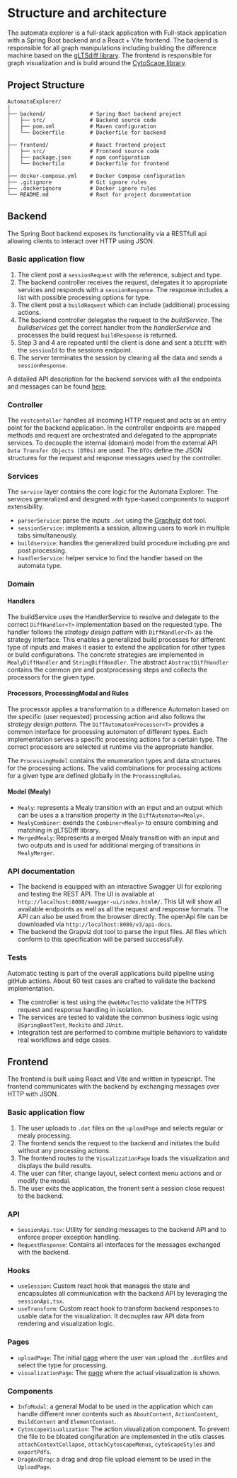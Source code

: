 
# Structure and architecture
The automata explorer is a full-stack application with  Full-stack application with a Spring Boot backend and a React + Vite frontend. The backend is responsible for all graph manipulations including building the difference machine based on the [gLTSdiff library](https://github.com/TNO/gLTSdiff). The frontend is responsible for graph visualization and is build around the  [CytoScape library](https://js.cytoscape.org/).

## Project Structure

```plaintext
AutomataExplorer/
│
├── backend/              # Spring Boot backend project
│   ├── src/              # Backend source code
│   ├── pom.xml           # Maven configuration
│   └── Dockerfile        # Dockerfile for backend
│
├── frontend/             # React frontend project
│   ├── src/              # Frontend source code
│   ├── package.json      # npm configuration
│   └── Dockerfile        # Dockerfile for frontend
│
├── docker-compose.yml    # Docker Compose configuration
├── .gitignore            # Git ignore rules
├── .dockerignore         # Docker ignore rules
└── README.md             # Root for project documentation
```


## Backend
The Spring Boot backend exposes its functionality via a RESTfull api allowing clients to interact over HTTP using JSON. 

### Basic application flow
1. The client post a `sessionRequest` with the reference, subject and type.
2. The backend controller receives the request, delegates it to appropriate services and responds with a `sessionResponse`. The response includes a list with possible processing options for type. 
3. The client post a `buildRequest` which can include (additional) processing actions. 
4. The backend controller delegates the request to the *buildService*. The *buildservices* get the correct handler from the *handlerService* and processes the build request `buildResponse` is returned. 
5. Step 3 and 4 are repeated until the client is done and sent a `DELETE` with the `sessionId` to the sessions endpoint.
6. The server terminates the session by clearing all the data and sends a `sessionResponse`. 

A detailed API description for the backend services with all the endpoints and messages can be found [here](/docs/api.md).


### Controller
The `restcontoller` handles all incoming HTTP request and acts as an entry point for the backend application. In the controller endpoints are mapped methods and request are orchestrated and delegated to the appropriate services. To decouple the internal (domain) model from the external API `Data Transfer Objects (DTOs)` are used. The `DTOs` define the JSON structures for the request and response messages used by the controller. 


### Services 
The `service` layer contains the core logic for the Automata Explorer. The services generalized and designed with type-based components to support extensibility.

- `parserService`: parse the inputs `.dot` using the [Graphviz](https://graphviz.org/docs/layouts/dot/) dot tool.   
- `sessionService`: implements a session, allowing users to work in multiple tabs simultaneously. 
- `buildservice`: handles the generalized build procedure including pre and post processing. 
- `handlerService`: helper service to find the handler based on the automata type. 
 
### Domain

#### Handlers
The buildService uses the HandlerService to resolve and delegate to the correct `DiffHandler<T>` implementation based on the requested type. The handler follows the *strategy design pattern* with `DiffHandler<T>` as the strategy interface. This enables a generalized build processes for different type of inputs and makes it easier to extend the application for other types or build configurations. The concrete strategies are implemented in `MealyDiffHandler` and `StringDiffHandler`. The abstract `AbstractDiffHandler` contains the common pre and postprocessing steps and collects the processors for the given type. 

#### Processors, ProcessingModal and Rules
The processor applies a transformation to a  difference Automaton based on the
specific (user requested) processing action and also follows the *strategy design pattern*. The  `DiffAutomatonProcessor<T>` provides a common interface for processing automaton of different types. Each implementation serves a specific processing actions for a certain type. The correct processors are selected at runtime via the appropriate handler. 

The `ProcessingModel` contains the enumeration types and data structures for the processing actions. The valid combinations for processing actions for a given type are defined globally in the `ProcessingRules`.    

#### Model (Mealy)
- `Mealy`: represents a Mealy transition with an input and an output which can be uses a a transition property in the `DiffAutomaton<Mealy>`.
- `MealyCombiner`: exends the `Combiner<Mealy>` to ensure combining and matching in gLTSDiff library. 
- `MergedMealy`: Represents a merged Mealy transition with an input and two outputs and is used for additional merging of transitions in `MealyMerger`.

### API documentation
- The backend is equipped with an interactive Swagger UI for exploring and testing the REST API. The UI is available at `http://localhost:8080/swagger-ui/index.html#/`. This UI will show all available endpoints as well as all the request and response formats. The API can also be used from the browser directly. The openApi file can be downloaded via  `http://localhost:8080/v3/api-docs`. 
- The backend the Grapviz dot tool to parse the input files. All files which conform to this specification will be parsed successfully.


### Tests 
Automatic testing is part of the overall applications build pipeline using gitHub actions. About 60 test cases are crafted to validate the backend implementation. 

- The controller is test using the `@webMvcTest`to validate the HTTPS request and response handling in isolation. 
- The services are tested to validate the common business logic using `@SpringBootTest`, `Mockito` and `JUnit`. 
- Integration test are performed to combine multiple behaviors to validate real workflows and edge cases. 

## Frontend
The frontend is built using React and Vite and written in typescript. The frontend communicates with the backend by exchanging messages over HTTP with JSON. 

### Basic application flow
1. The user uploads to `.dot` files on the `uploadPage` and selects regular or mealy processing. 
2. The frontend sends the request to the backend and initiates the build without any processing actions.
3. The frontend routes to the `VisualizationPage` loads the visualization and displays the build results. 
4. The user can filter, change layout, select context menu actions and or modify the modal. 
5. The user exits the application, the fronent sent a session close request to the backend.  

### API
- `SessionApi.tsx`: Utility for sending messages to the backend API and to enforce proper exception handling. 
- `RequestResponse`: Contains all interfaces for the messages exchanged with the backend. 


### Hooks
- `useSession`: Custom react hook that manages the state and encapsulates all communication with the backend API by leveraging the `sessionApi,tsx`. 
- `useTransform`: Custom react hook to transform backend responses to usable data for the visualization. It decouples raw API data from rendering and visualization logic. 

### Pages
- `uploadPage`: The initial [page](/docs/img/UploadPage.png) where the user van upload the `.dot`files and select the type for processing. 
- `visualizationPage`: The [page](/docs/img/VisualizationPage.png) where the actual visualization is shown.  

### Components
- `InfoModal`: a general Modal to be used in the application which can handle different inner contents such as `AboutContent`, `ActionContent`, `BuildContent` and `ElementContent`.  
- `CytoscapeVisualization`: The action visualization component. To prevent the file to be bloated congifuration are implemented in the utils classes `attachContextCollapse`, `attachCytoscapeMenus`, `cytoScapeStyles` and `exportPdfs`.  
- `DragAndDrop`: a drag and drop file upload element to be used in the `UploadPage`.  